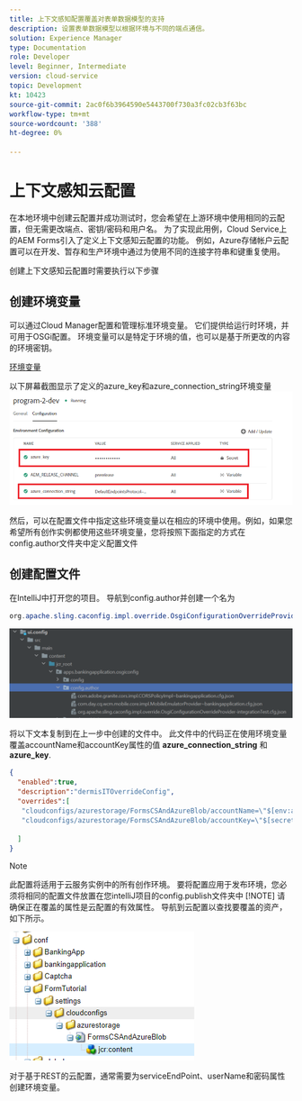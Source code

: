 ```yaml
---
title: 上下文感知配置覆盖对表单数据模型的支持
description: 设置表单数据模型以根据环境与不同的端点通信。
solution: Experience Manager
type: Documentation
role: Developer
level: Beginner, Intermediate
version: cloud-service
topic: Development
kt: 10423
source-git-commit: 2ac0f6b3964590e5443700f730a3fc02cb3f63bc
workflow-type: tm+mt
source-wordcount: '388'
ht-degree: 0%

---
```


# 上下文感知云配置

在本地环境中创建云配置并成功测试时，您会希望在上游环境中使用相同的云配置，但无需更改端点、密钥/密码和用户名。 为了实现此用例，Cloud Service上的AEM Forms引入了定义上下文感知云配置的功能。
例如，Azure存储帐户云配置可以在开发、暂存和生产环境中通过为使用不同的连接字符串和键重复使用。

创建上下文感知云配置时需要执行以下步骤

## 创建环境变量

可以通过Cloud Manager配置和管理标准环境变量。 它们提供给运行时环境，并可用于OSGi配置。 环境变量可以是特定于环境的值，也可以是基于所更改的内容的环境密钥。

[环境变量](https://experienceleague.adobe.com/docs/experience-manager-cloud-service/content/implementing/using-cloud-manager/environment-variables.html?lang=en)

以下屏幕截图显示了定义的azure_key和azure_connection_string环境变量
![environment_variables](assets/environment-variables.png)

然后，可以在配置文件中指定这些环境变量以在相应的环境中使用。例如，如果您希望所有创作实例都使用这些环境变量，您将按照下面指定的方式在config.author文件夹中定义配置文件

## 创建配置文件

在IntelliJ中打开您的项目。 导航到config.author并创建一个名为

```java
org.apache.sling.caconfig.impl.override.OsgiConfigurationOverrideProvider-integrationTest.cfg.json
```

![config.author](assets/config-author.png)

将以下文本复制到在上一步中创建的文件中。 此文件中的代码正在使用环境变量覆盖accountName和accountKey属性的值 **azure_connection_string** 和 **azure_key**.

```json
{
  "enabled":true,
  "description":"dermisITOverrideConfig",
  "overrides":[
   "cloudconfigs/azurestorage/FormsCSAndAzureBlob/accountName=\"$[env:azure_connection_string]\"",
   "cloudconfigs/azurestorage/FormsCSAndAzureBlob/accountKey=\"$[secret:azure_key]\""

  ]
}
```

>[!NOTE]
>
>此配置将适用于云服务实例中的所有创作环境。 要将配置应用于发布环境，您必须将相同的配置文件放置在您intelliJ项目的config.publish文件夹中
>[!NOTE]
> 请确保正在覆盖的属性是云配置的有效属性。 导航到云配置以查找要覆盖的资产，如下所示。

![cloud-config-property](assets/cloud-config-properties.png)

对于基于REST的云配置，通常需要为serviceEndPoint、userName和密码属性创建环境变量。